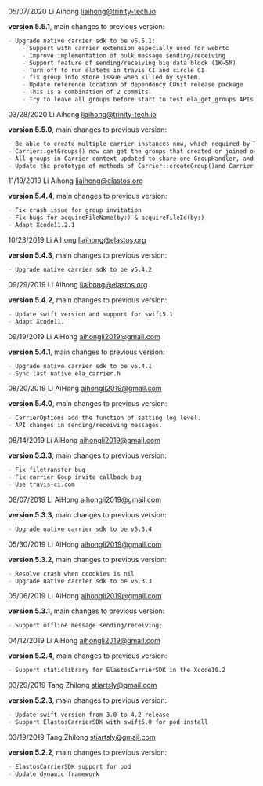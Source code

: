 05/07/2020 Li Aihong liaihong@trinity-tech.io

**version 5.5.1**, main changes to previous version:

```markdown
- Upgrade native carrier sdk to be v5.5.1:
    - Support with carrier extension especially used for webrtc
    - Improve implementation of bulk message sending/receiving
    - Support feature of sending/receiving big data block (1K~5M)
    - Turn off to run elatets in travis CI and circle CI
    - fix group info store issue when killed by system.
    - Update reference location of dependency CUnit release package
    - This is a combination of 2 commits.
    - Try to leave all groups before start to test ela_get_groups APIs because of group persistence
```

03/28/2020 Li Aihong liaihong@trinity-tech.io

**version 5.5.0**, main changes to previous version:

```markdown
- Be able to create multiple carrier instances now, which required by Trinity (or elastOS). General application over Carrier network should still keep using singleton carrier instance under application context.
- Carrier::getGroups() now can get the groups that created or joined over the previous online time;
- All groups in Carrier context updated to share one GroupHandler, and become part of CarrierHandler. 
- Update the prototype of methods of Carrier::createGroup()and Carrier::joinGroup(), which removed GroupHandler from parameter list.
```

11/19/2019 Li Aihong liaihong@elastos.org

**version 5.4.4**, main changes to previous version:

```markdown
- Fix crash issue for group invitation
- Fix bugs for acquireFileName(by:) & acquireFileId(by:)
- Adapt Xcode11.2.1
```

10/23/2019 Li Aihong liaihong@elastos.org

**version 5.4.3**, main changes to previous version:

```markdown
- Upgrade native carrier sdk to be v5.4.2
```

09/29/2019 Li Aihong liaihong@elastos.org

**version 5.4.2**, main changes to previous version:

```markdown
- Update swift version and support for swift5.1
- Adapt Xcode11.
```

09/19/2019 Li AiHong aihongli2019@gmail.com

**version 5.4.1**, main changes to previous version:

```markdown
- Upgrade native carrier sdk to be v5.4.1
- Sync last native ela_carrier.h
```

08/20/2019 Li AiHong aihongli2019@gmail.com

**version 5.4.0**, main changes to previous version:

```markdown
- CarrierOptions add the function of setting log level.
- API changes in sending/receiving messages.
```

08/14/2019 Li AiHong aihongli2019@gmail.com

**version 5.3.3**, main changes to previous version:

```markdown
- Fix filetransfer bug
- Fix carrier Goup invite callback bug
- Use travis-ci.com
```

08/07/2019 Li AiHong aihongli2019@gmail.com

**version 5.3.3**, main changes to previous version:

```markdown
- Upgrade native carrier sdk to be v5.3.4
```

05/30/2019 Li AiHong aihongli2019@gmail.com

**version 5.3.2**, main changes to previous version:

```markdown
- Resolve crash when ccookies is nil
- Upgrade native carrier sdk to be v5.3.3
```

05/06/2019 Li AiHong aihongli2019@gmail.com

**version 5.3.1**, main changes to previous version:

```markdown
- Support offline message sending/receiving;
```

04/12/2019 Li AiHong aihongli2019@gmail.com

**version 5.2.4**, main changes to previous version:

```markdown
- Support staticlibrary for ElastosCarrierSDK in the Xcode10.2
```

03/29/2019 Tang Zhilong stiartsly@gmail.com

**version 5.2.3**, main changes to previous version:

```markdown
- Update swift version from 3.0 to 4.2 release
- Support ElastosCarrierSDK with swift5.0 for pod install
```


03/19/2019 Tang Zhilong stiartsly@gmail.com

**version 5.2.2**, main changes to previous version:

```markdown
- ElastosCarrierSDK support for pod 
- Update dynamic framework 
```


